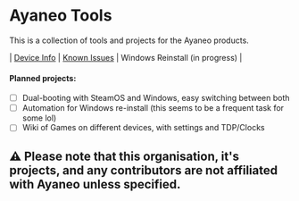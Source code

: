 # Ayaneo Tools

This is a collection of tools and projects for the Ayaneo products.

| [Device Info](https://github.com/ayaneotools/info) | [Known Issues](https://github.com/ayaneotools/info/tree/main/known_issues) | Windows Reinstall (in progress) |

#### Planned projects:
- [ ] Dual-booting with SteamOS and Windows, easy switching between both
- [ ] Automation for Windows re-install (this seems to be a frequent task for some lol)
- [ ] Wiki of Games on different devices, with settings and TDP/Clocks

## ⚠️ Please note that this organisation, it's projects, and any contributors are not affiliated with Ayaneo unless specified.
